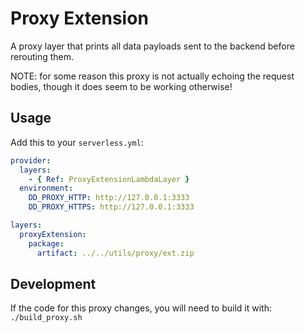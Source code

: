 # Proxy Extension

A proxy layer that prints all data payloads sent to the backend before
rerouting them.

NOTE: for some reason this proxy is not actually echoing the request bodies,
though it does seem to be working otherwise!

## Usage

Add this to your `serverless.yml`:

```yml
provider:
  layers:
    - { Ref: ProxyExtensionLambdaLayer }
  environment:
    DD_PROXY_HTTP: http://127.0.0.1:3333
    DD_PROXY_HTTPS: http://127.0.0.1:3333

layers:
  proxyExtension:
    package:
      artifact: ../../utils/proxy/ext.zip
```

## Development

If the code for this proxy changes, you will need to build it with: `./build_proxy.sh`
